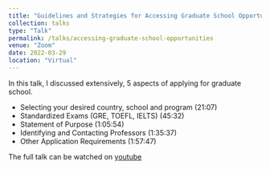 ```yaml
---
title: "Guidelines and Strategies for Accessing Graduate School Opportunities"
collection: talks
type: "Talk"
permalink: /talks/accessing-graduate-school-opportunities
venue: "Zoom"
date: 2022-03-29
location: "Virtual"
---
```


In this talk, I discussed extensively, 5 aspects of applying for graduate school.
- Selecting your desired country, school and program (21:07)
- Standardized Exams (GRE, TOEFL, IELTS) (45:32)
- Statement of Purpose (1:05:54)
- Identifying and Contacting Professors (1:35:37)
- Other Application Requirements (1:57:47)

The full talk can be watched on [youtube](https://youtu.be/YuhuBmMHf6k)
